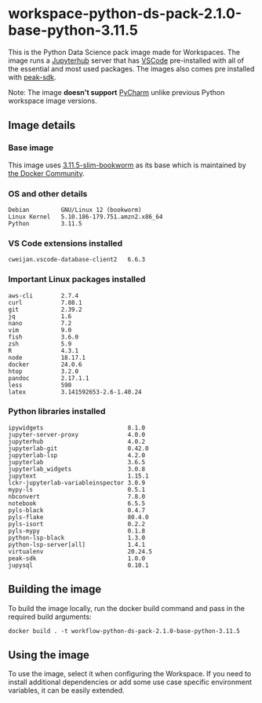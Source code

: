 # workspace-python-ds-pack-2.1.0-base-python-3.11.5
This is the Python Data Science pack image made for Workspaces. 
The image runs a [Jupyterhub](https://jupyter.org/hub) server that has [VSCode](https://github.com/coder/code-server) pre-installed with all of the essential and most used packages.
The images also comes pre installed with [peak-sdk](https://docs.peak.ai/sdk/).

Note: The image **doesn't support** [PyCharm](https://lp.jetbrains.com/projector/) unlike previous Python workspace image versions.

## Image details
### Base image
This image uses [3.11.5-slim-bookworm](https://hub.docker.com/layers/library/python/3.11.5-slim-bookworm/images/sha256-948a09a8f42c0b2f4308ef563dc3b76de59ebfc5d83ccb7ed7a0fbbb6c5b4713?context=explore) as its base which is maintained by [the Docker Community](https://github.com/docker-library/python).

### OS and other details
```
Debian         GNU/Linux 12 (bookworm)
Linux Kernel   5.10.186-179.751.amzn2.x86_64
Python         3.11.5
```

### VS Code extensions installed
```
cweijan.vscode-database-client2   6.6.3    
```

### Important Linux packages installed
```
aws-cli        2.7.4
curl           7.88.1
git            2.39.2
jq             1.6
nano           7.2
vim            9.0
fish           3.6.0
zsh            5.9
R              4.3.1
node           18.17.1
docker         24.0.6
htop           3.2.0
pandoc         2.17.1.1
less           590
latex          3.141592653-2.6-1.40.24
```

### Python libraries installed
```
ipywidgets                        8.1.0
jupyter-server-proxy              4.0.0
jupyterhub                        4.0.2
jupyterlab-git                    0.42.0
jupyterlab-lsp                    4.2.0
jupyterlab                        3.6.5
jupyterlab_widgets                3.0.8
jupytext                          1.15.1
lckr-jupyterlab-variableinspector 3.0.9
mypy-ls                           0.5.1
nbconvert                         7.8.0
notebook                          6.5.5
pyls-black                        0.4.7
pyls-flake                        80.4.0
pyls-isort                        0.2.2
pyls-mypy                         0.1.8
python-lsp-black                  1.3.0
python-lsp-server[all]            1.4.1
virtualenv                        20.24.5
peak-sdk                          1.0.0
jupysql                           0.10.1
```

## Building the image
To build the image locally, run the docker build command and pass in the required build arguments:
```
docker build . -t workflow-python-ds-pack-2.1.0-base-python-3.11.5
```

## Using the image
To use the image, select it when configuring the Workspace.
If you need to install additional dependencies or add some use case specific environment variables, it can be easily extended.
